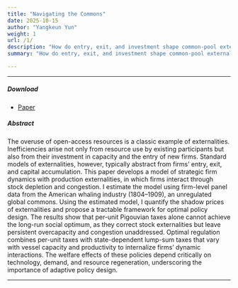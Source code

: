 ```yaml
---
title: "Navigating the Commons"
date: 2025-10-15
author: "Yangkeun Yun"
weight: 1
url: /1/
description: "How do entry, exit, and investment shape common-pool externalities? This paper studies the 19th-century American whaling industry from the viewpoint of strategic firm dynamics."
summary: "How do entry, exit, and investment shape common-pool externalities? This paper studies the 19th-century American whaling industry from the viewpoint of strategic firm dynamics."

---
```


---

##### Download

+ [Paper](/research/paper1/paper_navigating_the_commons.pdf)

##### Abstract

The overuse of open-access resources is a classic example of externalities. Inefficiencies arise not only from resource use by existing participants but also from their investment in capacity and the entry of new firms. Standard models of externalities, however, typically abstract from firms’ entry, exit, and capital accumulation. This paper develops a model of strategic firm dynamics with production externalities, in which firms interact through stock depletion and congestion. I estimate the model using firm-level panel data from the American whaling industry (1804–1909), an unregulated global commons. Using the estimated model, I quantify the shadow prices of externalities and propose a tractable framework for optimal policy design. The results show that per-unit Pigouvian taxes alone cannot achieve the long-run social optimum, as they correct stock externalities but leave persistent overcapacity and congestion unaddressed. Optimal regulation combines per-unit taxes with state-dependent lump-sum taxes that vary with vessel capacity and productivity to internalize firms’ dynamic interactions. The welfare effects of these policies depend critically on technology, demand, and resource regeneration, underscoring the importance of adaptive policy design.

---





